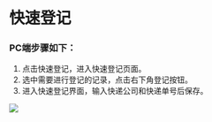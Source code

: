 # 快速登记

### PC端步骤如下：

1. 点击快速登记，进入快速登记页面。
2. 选中需要进行登记的记录，点击右下角登记按钮。
3. 进入快速登记界面，输入快递公司和快递单号后保存。

![](/assets/等1.png)




